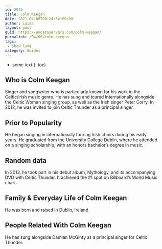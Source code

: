 ```yaml
---
id: 2945
title: Colm Keegan
date: 2021-04-06T00:24:54+00:00
author: Laima
layout: post
guid: https://ukdataservers.com/colm-keegan/
permalink: /04/06/colm-keegan
tags:
 - show love
category: Guides
---
```


* some text
{: toc}


## Who is Colm Keegan
                  
                  
                  
Singer and songwriter who is particularly known for his work in the Celtic/Irish music genre. He has sung and toured internationally alongside the Celtic Woman singing group, as well as the Irish singer Peter Corry. In 2012, he was invited to join Celtic Thunder as a principal singer.
                  
              
            
              
            
                
                
                
## Prior to Popularity
                  
                  
                  
He began singing in internationally touring Irish choirs during his early years. He graduated from the University College Dublin, where he attended on a singing scholarship, with an honors bachelor&#8217;s degree in music.
                  
              
            
              
            
                
                
                
## Random data
                  
                  
                  
In 2013, he took part in his debut album, Mythology, and its accompanying DVD with Celtic Thunder. It achieved the #1 spot on Billboard&#8217;s World Music chart.
                  
              
            
              
            
                
                
                
## Family & Everyday Life of Colm Keegan
                  
                  
                  
He was born and raised in Dublin, Ireland.
                  
              
            
              
            
                
                
                
## People Related With Colm Keegan
                  
                  
                  
He has sung alongside Damian McGinty as a principal singer for Celtic Thunder.
                  
              
            
              
            
                
              
            
              
              
            
            
              
            
          
          
          